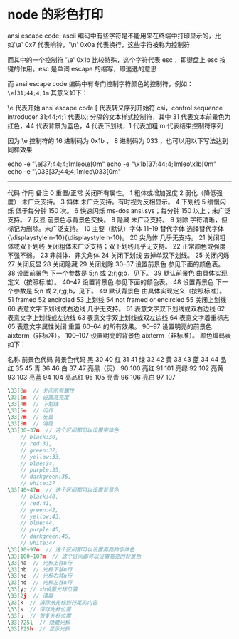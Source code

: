 # node 的彩色打印

ansi escape code: ascii 编码中有些字符是不能用来在终端中打印显示的，比如'\a' 0x7 代表响铃，'\n' 0x0a 代表换行，这些字符被称为控制符

而其中的一个控制符 '\e' 0x1b 比较特殊，这个字符代表 esc ，即键盘上 esc 按键的作用。esc 是单词 escape 的缩写，即逃逸的意思

而 ansi escape code 编码中有专门控制字符颜色的控制符，例如：`\e[31;44;4;1m` 其意义如下：

\e 代表开始 ansi escape code
[ 代表转义序列开始符 csi，control sequence introducer
31;44;4;1 代表以; 分隔的文本样式控制符，其中 31 代表文本前景色为红色，44 代表背景为蓝色，4 代表下划线，1 代表加粗
m 代表结束控制符序列

因为 \e 控制符的 16 进制码为 0x1b ， 8 进制码为 033 ，也可以用以下写法达到同样效果

echo -e "\e[37;44;4;1mleo\e[0m"
echo -e "\x1b[37;44;4;1mleo\x1b[0m"
echo -e "\033[37;44;4;1mleo\033[0m"

---

代码 作用 备注
0 重置/正常 关闭所有属性。
1 粗体或增加强度
2 弱化（降低强度） 未广泛支持。
3 斜体 未广泛支持。有时视为反相显示。
4 下划线
5 缓慢闪烁 低于每分钟 150 次。
6 快速闪烁 ms-dos ansi.sys；每分钟 150 以上；未广泛支持。
7 反显 前景色与背景色交换。
8 隐藏 未广泛支持。
9 划除 字符清晰，但标记为删除。未广泛支持。
10 主要（默认）字体
11–19 替代字体 选择替代字体{\displaystyle n-10}{\displaystyle n-10}。
20 尖角体 几乎无支持。
21 关闭粗体或双下划线 关闭粗体未广泛支持；双下划线几乎无支持。
22 正常颜色或强度 不强不弱。
23 非斜体、非尖角体
24 关闭下划线 去掉单双下划线。
25 关闭闪烁
27 关闭反显
28 关闭隐藏
29 关闭划除
30–37 设置前景色 参见下面的颜色表。
38 设置前景色 下一个参数是 5;n 或 2;r;g;b，见下。
39 默认前景色 由具体实现定义（按照标准）。
40–47 设置背景色 参见下面的颜色表。
48 设置背景色 下一个参数是 5;n 或 2;r;g;b，见下。
49 默认背景色 由具体实现定义（按照标准）。
51 framed
52 encircled
53 上划线
54 not framed or encircled
55 关闭上划线
60 表意文字下划线或右边线 几乎无支持。
61 表意文字双下划线或双右边线
62 表意文字上划线或左边线
63 表意文字双上划线或双左边线
64 表意文字着重标志
65 表意文字属性关闭 重置 60–64 的所有效果。
90–97 设置明亮的前景色 aixterm（非标准）。
100–107 设置明亮的背景色 aixterm（非标准）。
颜色编码表如下：

名称 前景色代码 背景色代码
黑 30 40
红 31 41
绿 32 42
黄 33 43
蓝 34 44
品红 35 45
青 36 46
白 37 47
亮黑（灰） 90 100
亮红 91 101
亮绿 92 102
亮黄 93 103
亮蓝 94 104
亮品红 95 105
亮青 96 106
亮白 97 107

```c
\33[0m  // 关闭所有属性
\33[1m  // 设置高亮度
\33[4m  // 下划线
\33[5m  // 闪烁
\33[7m  // 反显
\33[8m  // 消隐
\33[30~37m  // 这个区间都可以设置字体色
    // black:30,
    // red:31,
    // green:32,
    // yellow:33,
    // blue:34,
    // purple:35,
    // darkgreen:36,
    // white:37
\33[40~47m  // 这个区间都可以设置背景色
    // black:40,
    // red:41,
    // green:42,
    // yellow:43,
    // blue:44,
    // purple:45,
    // darkgreen:46,
    // white:47
\33[90~97m  // 这个区间都可以设置高亮的字体色
\33[100~107m  // 这个区间都可以设置高亮的背景色
\33[na  // 光标上移n行
\33[nb  // 光标下移n行
\33[nc  // 光标右移n行
\33[nd  // 光标左移n行
\33[y; // xh设置光标位置
\33[2j  // 清屏
\33[k  // 清除从光标到行尾的内容
\33[s  // 保存光标位置
\33[u  // 恢复光标位置
\33[?25l  // 隐藏光标
\33[?25h  // 显示光标
```

